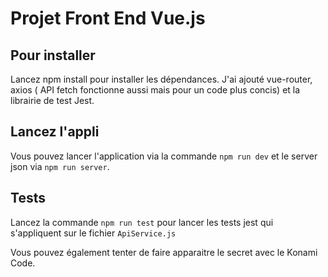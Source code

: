 # Projet Front End Vue.js

## Pour installer

Lancez npm install pour installer les dépendances. J'ai ajouté vue-router, axios ( API fetch fonctionne aussi mais pour un code plus concis) et la librairie de test Jest.

## Lancez l'appli

Vous pouvez lancer l'application via la commande `npm run dev` et le server json via `npm run server`. 

## Tests

Lancez la commande `npm run test` pour lancer les tests jest qui s'appliquent sur le fichier `ApiService.js`

Vous pouvez également tenter de faire apparaitre le secret avec le Konami Code.


